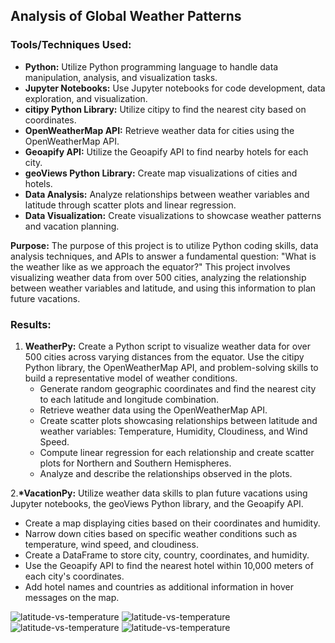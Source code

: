 ## Analysis of Global Weather Patterns

### Tools/Techniques Used:
- **Python:** Utilize Python programming language to handle data manipulation, analysis, and visualization tasks.
- **Jupyter Notebooks:** Use Jupyter notebooks for code development, data exploration, and visualization.
- **citipy Python Library:** Utilize citipy to find the nearest city based on coordinates.
- **OpenWeatherMap API:** Retrieve weather data for cities using the OpenWeatherMap API.
- **Geoapify API:** Utilize the Geoapify API to find nearby hotels for each city.
- **geoViews Python Library:** Create map visualizations of cities and hotels.
- **Data Analysis:** Analyze relationships between weather variables and latitude through scatter plots and linear regression.
- **Data Visualization:** Create visualizations to showcase weather patterns and vacation planning.

__Purpose:__ The purpose of this project is to utilize Python coding skills, data analysis techniques, and APIs to answer a fundamental question: "What is the weather like as we approach the equator?" This project involves visualizing weather data from over 500 cities, analyzing the relationship between weather variables and latitude, and using this information to plan future vacations.

### Results:
1. __WeatherPy:__ Create a Python script to visualize weather data for over 500 cities across varying distances from the equator. Use the citipy Python library, the OpenWeatherMap API, and problem-solving skills to build a representative model of weather conditions.
   - Generate random geographic coordinates and find the nearest city to each latitude and longitude combination.
   - Retrieve weather data using the OpenWeatherMap API.
   - Create scatter plots showcasing relationships between latitude and weather variables: Temperature, Humidity, Cloudiness, and Wind Speed.
   - Compute linear regression for each relationship and create scatter plots for Northern and Southern Hemispheres.
   - Analyze and describe the relationships observed in the plots.

2.__*VacationPy:__ Utilize weather data skills to plan future vacations using Jupyter notebooks, the geoViews Python library, and the Geoapify API.
   - Create a map displaying cities based on their coordinates and humidity.
   - Narrow down cities based on specific weather conditions such as temperature, wind speed, and cloudiness.
   - Create a DataFrame to store city, country, coordinates, and humidity.
   - Use the Geoapify API to find the nearest hotel within 10,000 meters of each city's coordinates.
   - Add hotel names and countries as additional information in hover messages on the map.

![latitude-vs-temperature](https://github.com/robert-z-lehr/Analysis-of-Global-Weather-Patterns/blob/main/images/latitude-vs-temperature.png)
![latitude-vs-temperature](https://github.com/robert-z-lehr/Analysis-of-Global-Weather-Patterns/blob/main/images/latitude-vs-cloudiness.png)
![latitude-vs-temperature](https://github.com/robert-z-lehr/Analysis-of-Global-Weather-Patterns/blob/main/images/latitude-vs-windSpeed-2022-10-18.png)
![latitude-vs-temperature](https://github.com/robert-z-lehr/Analysis-of-Global-Weather-Patterns/blob/main/images/latitude-vs-windSpeed-2023-05-12.png)